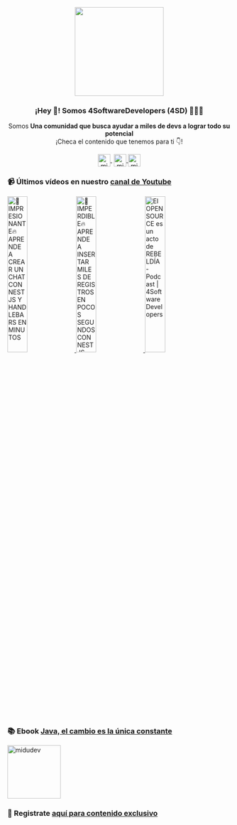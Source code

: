<p align="center" width="300">
    <img align="center" width="200" src="https://www.4softwaredevelopers.com/assets/img/brands/icono_4SD.png" />
    <h3 align="center">¡Hey 👋! Somos 4SoftwareDevelopers (4SD) 👨🏻‍💻</h3>
 </p>
 
 <p align="center">Somos <strong>Una comunidad que busca ayudar a miles de devs a lograr todo su potencial</strong><br />¡Checa el contenido que tenemos para ti 👇!</p>
 <p align="center">
    <a href="https://youtube.com/4SoftwareDevelopers" target="blank" style='margin-right:4px'>
     <img align="center" src="https://cdn.jsdelivr.net/npm/simple-icons@3.0.1/icons/youtube.svg" alt="midudev" height="28px" width="28px" />
   </a>
   <a href="https://instagram.com/4SoftwareDevelopers" target="blank">
     <img align="center" src="https://cdn.jsdelivr.net/npm/simple-icons@3.0.1/icons/instagram.svg" alt="midu.dev" height="28px" width="28px" />
   </a>
   <a href="https://twitter.com/4SDevelopers" target="blank">
     <img align="center" src="https://cdn.jsdelivr.net/npm/simple-icons@3.0.1/icons/twitter.svg" alt="midudev" height="28px" width="28px" />
   </a>
 </p>
 
### 📹 Últimos vídeos en nuestro [canal de Youtube](https://youtube.com/4SoftwareDevelopers?sub_confirmation=1)

<a href='https://youtu.be/2wd1gbRJdCM' target='_blank'>
    <img width='30%' src='https://img.youtube.com/vi/2wd1gbRJdCM/mqdefault.jpg' alt='🤩IMPRESIONANTE🔥 APRENDE A CREAR UN CHAT CON NESTJS Y HANDLEBARS EN MINUTOS' title='🤩IMPRESIONANTE🔥 APRENDE A CREAR UN CHAT CON NESTJS Y HANDLEBARS EN MINUTOS' />
</a>

<a href='https://youtu.be/rCDNefFSko4' target='_blank'>
    <img width='30%' src='https://img.youtube.com/vi/rCDNefFSko4/mqdefault.jpg' alt='🤩IMPERDIBLE🔥 APRENDE A INSERTAR MILES DE REGISTROS EN POCOS SEGUNDOS CON NESTJS (BATCH INSERT)' title='🤩IMPERDIBLE🔥 APRENDE A INSERTAR MILES DE REGISTROS EN POCOS SEGUNDOS CON NESTJS (BATCH INSERT)' />
</a>

<a href='https://youtu.be/zf5GuMh76J0' target='_blank'>
    <img width='30%' src='https://img.youtube.com/vi/zf5GuMh76J0/mqdefault.jpg' alt='El OPEN SOURCE es un acto de REBELDÍA - Podcast | 4SoftwareDevelopers' title='El OPEN SOURCE es un acto de REBELDÍA - Podcast | 4SoftwareDevelopers' />
</a>
 

### 📚 Ebook [Java, el cambio es la única constante](https://ebook.4softwaredevelopers.com/)
<a href="https://ebook.4softwaredevelopers.com/" target="blank">
  <img align="center" src="https://www.4softwaredevelopers.com/assets/img/illustrations/Portada_Java.jpg" alt="midudev" width="120px" />
</a>

### 🔐 Registrate [aquí para contenido exclusivo](https://www.subscribepage.com/kit4sd)
 
 